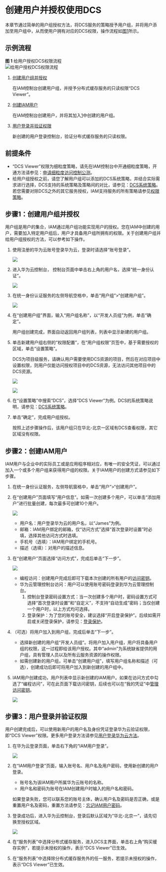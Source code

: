 # 创建用户并授权使用DCS<a name="ZH-CN_TOPIC_0170877287"></a>

本章节通过简单的用户组授权方法，将DCS服务的策略授予用户组，并将用户添加至用户组中，从而使用户拥有对应的DCS权限，操作流程如[图1](#fig15451536531)所示。

## 示例流程<a name="section1189416161520"></a>

**图 1**  给用户授权DCS权限流程<a name="fig15451536531"></a>  
![](figures/给用户授权DCS权限流程.png "给用户授权DCS权限流程")

1.  <a name="li10176121316284"></a>[创建用户组并授权](#section91685811414)

    在IAM控制台创建用户组，并授予分布式缓存服务的只读权限“DCS Viewer”。

2.  [创建IAM用户](#section95751440173917)

    在IAM控制台创建用户，并将其加入[1](#li10176121316284)中创建的用户组。

3.  [用户登录并验证权限](#section3172118151418)

    新创建的用户登录控制台，验证分布式缓存服务的只读权限。


## 前提条件<a name="section17723185741610"></a>

-   “DCS Viewer”权限为细粒度策略，请先在IAM控制台中开通细粒度策略，开通方法请参见：[申请细粒度访问控制公测](https://support.huaweicloud.com/usermanual-iam/iam_01_019.html)。
-   给用户组授权之前，请您了解用户组可以添加的DCS系统策略，并结合实际需求进行选择，DCS支持的系统策略及策略间的对比，请参见：[DCS系统策略](https://support.huaweicloud.com/productdesc-dcs/ProductDescPrivilegeManagement.html)。若您需要对除DCS之外的其它服务授权，IAM支持服务的所有策略请参见[权限策略](https://support.huaweicloud.com/usermanual-permissions/zh-cn_topic_0063498930.html)。

## 步骤1：创建用户组并授权<a name="section91685811414"></a>

用户组是用户的集合，IAM通过用户组功能实现用户的授权。您在IAM中创建的用户，需要加入特定用户组后，用户才具备用户组所拥有的权限。关于创建用户组并给用户组授权的方法，可以参考如下操作。

1.  使用注册的华为云账号登录华为云，登录时请选择“账号登录”。

    ![](figures/zh-cn_image_0208155347.jpg)

2.  进入华为云控制台， 控制台页面中单击右上角的用户名，选择“统一身份认证”。

    ![](figures/zh-cn_image_0208155307.jpg)

3.  在统一身份认证服务的左侧导航空格中，单击“用户组”\>“创建用户组”。

    ![](figures/zh-cn_image_0171005435.png)

4.  在“创建用户组”界面，输入“用户组名称”，以“开发人员组”为例，单击“确定”。

    用户组创建完成，界面自动返回用户组列表，列表中显示新建的用户组。

5.  单击新建用户组右侧的“权限配置”，在“用户组权限”页签中，基于需要授权的区域，单击“设置策略”。

    DCS为项目级服务，请确认用户需要使用DCS资源的项目，然后在对应项目中设置权限，则用户仅能访问授权项目中的DCS资源，无法访问其他项目中的DCS资源。

    ![](figures/zh-cn_image_0171005436.png)

    ![](figures/zh-cn_image_0171750400.png)

6.  在“设置策略”中搜索“DCS”，选择“DCS Viewer”为例。DCS的系统策略说明，请参见：[DCS系统策略](https://support.huaweicloud.com/productdesc-dcs/ProductDescPrivilegeManagement.html)。
7.  单击“确定”，完成用户组授权。

    按照上述步骤操作后，该用户组只在华北-北京一区域有DCS查看权限，其它区域没有权限。


## 步骤2：创建IAM用户<a name="section95751440173917"></a>

IAM用户与企业中的实际员工或是应用程序相对应，有唯一的安全凭证，可以通过加入一个或多个用户组来获得用户组的权限。关于IAM用户的创建方式请参见如下步骤。

1.  在统一身份认证服务，左侧导航窗格中，单击“用户”\>“创建用户”。
2.  在“创建用户”页面填写“用户信息”。如需一次创建多个用户，可以单击“添加用户”进行批量创建，每次最多可创建10个用户。

    ![](figures/创建用户.png)

    -   用户名：用户登录华为云的用户名，以“James”为例。
    -   邮箱：IAM用户绑定的邮箱，仅“访问方式”选择“首次登录时设置”时必填，选择其他访问方式时选填。
    -   手机号（选填）：IAM用户绑定的手机号。
    -   描述（选填）：对用户的描述信息。

3.  在“创建用户”页面选择“访问方式”，完成后单击“下一步”。

    ![](figures/创建用户-访问方式.png)

    -   编程访问：创建用户完成后即可下载本次创建的所有用户的[访问密钥](https://support.huaweicloud.com/usermanual-ca/zh-cn_topic_0046606340.html)。
    -   华为云管理控制台访问：用户可以使用账号密码登录到华为云管理控制台。
        1.  控制台登录密码设置方式：当一次创建多个用户时，密码设置方式可选择“首次登录时设置”和“自定义”，不支持“自动生成”密码；当仅创建一个用户时，以上方式均可选择。
        2.  登录保护：为了您的账号安全，建议选择“开启登录保护”。后续如需开启或关闭登录保护，请参见：[登录保护](https://support.huaweicloud.com/usermanual-iam/zh-cn_topic_0079477316.html)。

4.  （可选）将用户加入到用户组，完成后单击“下一步”。
    -   选择新创建的用户组“开发人员组”。将用户加入用户组，用户将具备用户组的权限，这一过程即给该用户授权。其中“admin”为系统缺省提供的用户组，具有管理人员以及所有云服务资源的操作权限。
    -   如需创建新的用户组，可单击“创建用户组”，填写用户组名称和描述（可选），创建成功后即可将用户加入到新创建的用户组中。

5.  IAM用户创建成功，用户列表中显示新创建的IAM用户。如果在访问方式中勾选了“编程访问”，可在此页面下载访问密钥，后续也可以在“我的凭证”中[管理访问密钥](https://support.huaweicloud.com/usermanual-ca/zh-cn_topic_0046606340.html)。

    ![](figures/用户创建成功.png)


## 步骤3：用户登录并验证权限<a name="section3172118151418"></a>

用户创建完成后，可以使用新用户的用户名及身份凭证登录华为云验证权限，即“DCS Viewer”权限。更多用户登录方法请参见[用户登录华为云方法](https://support.huaweicloud.com/qs-iam/iam_01_0031.html#section2)。

1.  在华为云登录页面，单击右下角的“IAM用户登录”。

    ![](figures/zh-cn_image_0208159168.jpg)

2.  在“IAM用户登录”页面，输入账号名、用户名及用户密码，使用新创建的用户登录。

    -   账号名为该IAM用户所属华为云账号的名称。
    -   用户名和密码为账号在IAM创建用户时输入的用户名和密码。

    如果登录失败，您可以联系您的账号主体，确认用户名及密码是否正确，或是重置用户名及密码，重置方法请参见：[忘记IAM用户密码](https://support.huaweicloud.com/iam_faq/iam_01_0314.html#section1)。

3.  登录成功后，进入华为云控制台，登录后默认区域为“华北-北京一”，请先切换至授权区域。

    ![](figures/zh-cn_image_0208159225.jpg)

4.  在“服务列表”中选择分布式缓存服务，进入DCS主界面，单击右上角“购买缓存实例”，若提示未授权的操作，表示“DCS Viewer”已生效。
5.  在“服务列表”中选择除分布式缓存服务外的任一服务，若提示未授权的操作，表示“DCS Viewer”已生效。


